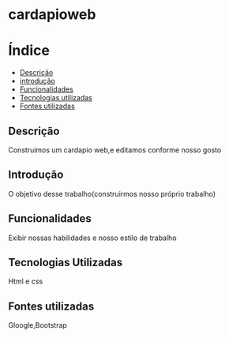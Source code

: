 # cardapioweb

# Índice 

* [Descrição](#descri%C3%A7%C3%A3o)
* [introdução](#introdu%C3%A7%C3%A3o)
* [Funcionalidades](#funcionalidades)
* [Tecnologias utilizadas](#tecnologias-utilizadas)
* [Fontes utilizadas](#fontes-utilizadas)


## Descrição
Construimos um cardapio web,e editamos conforme nosso gosto
## Introdução
O objetivo desse trabalho(construirmos nosso próprio trabalho)
## Funcionalidades
Exibir nossas habilidades e nosso estilo de trabalho
## Tecnologias Utilizadas
Html e css
## Fontes utilizadas
Gloogle,Bootstrap
